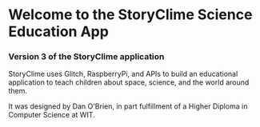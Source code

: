 Welcome to the StoryClime Science Education App
=========================

### Version 3 of the StoryClime application

StoryClime uses Glitch, RaspberryPi, and APIs 
to build an educational application to teach children 
about space, science, and the world around them.

It was designed by Dan O'Brien, in part fulfillment of
a Higher Diploma in Computer Science at WIT.


